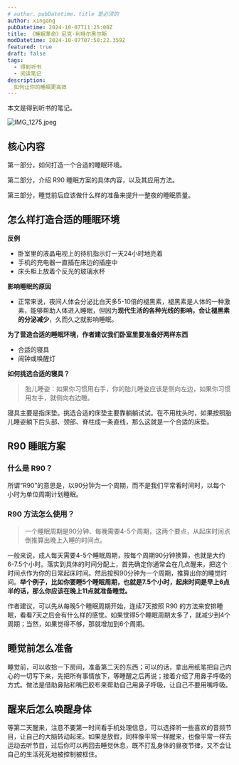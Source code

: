 ```yaml
---
# author、pubDatetime、title 是必须的
author: xingang
pubDatetime: 2024-10-07T11:25:00Z
title: 《睡眠革命》尼克·利特尔黑尔斯
modDatetime: 2024-10-07T07:50:22.359Z
featured: true
draft: false
tags:
  - 得到听书
  - 阅读笔记
description:
  如何让你的睡眠更高效
---
```


本文是得到听书的笔记。

![IMG_1275.jpeg](@assets/images/睡眠革命-图1.jpeg)


## 核心内容

第一部分，如何打造一个合适的睡眠环境。

第二部分，介绍 R90 睡眠方案的具体内容，以及其应用方法。

第三部分，睡觉前后应该做什么样的准备来提升一整夜的睡眠质量。

## 怎么样打造合适的睡眠环境

**反例**

- 卧室里的液晶电视上的待机指示灯一天24小时地亮着
- 手机的充电器一直插在床边的插座中
- 床头柜上放着个反光的玻璃水杯

**影响睡眠的原因**

- 正常来说，夜间人体会分泌比白天多5-10倍的褪黑素，褪黑素是人体的一种激素，能够帮助人体进入睡眠，但因为**现代生活的各种光线的影响，会让褪黑素的分泌减少**，久而久之就影响睡眠。

**为了营造合适的睡眠环境，作者建议我们卧室里要准备好两样东西**

- 合适的寝具
- 闹钟或唤醒灯

**如何挑选合适的寝具？**

> 胎儿睡姿：如果你习惯用右手，你的胎儿睡姿应该是侧向左边，如果你习惯用左手，就侧向右边睡。
> 

寝具主要是指床垫。挑选合适的床垫主要靠躺躺试试。在不用枕头时，如果按照胎儿睡姿躺下后头部、颈部、脊柱成一条直线，那么这就是一个合适的床垫。

## R90 睡眠方案

### 什么是 R90？

所谓“R90”的意思是，以90分钟为一个周期，而不是我们平常看时间时，以每个小时为单位周期计划睡眠。

### R90 方法怎么使用？

> 一个睡眠周期是90分钟、每晚需要4-5个周期，这两个要点，从起床时间点倒推算出晚上入睡的时间点。
> 

一般来说，成人每天需要4-5个睡眠周期，按每个周期90分钟换算，也就是大约6-7.5个小时。落实到具体的时间分配上，首先确定你通常会在几点醒来，把这个时间点作为你的日常起床时间。然后按照90分钟为一个周期，推算出你的睡觉时间。**举个例子，比如你要睡5个睡眠周期，也就是7.5个小时，起床时间是早上6点半的话，那么你应该在晚上11点就准备睡觉。**

作者建议，可以先从每晚5个睡眠周期开始，连续7天按照 R90 的方法来安排睡眠，看看7天之后会有什么样的感觉。如果觉得5个睡眠周期太多了，就减少到4个周期；当然，如果觉得不够，那就增加到6个周期。

## 睡觉前怎么准备

睡觉前，可以收拾一下房间，准备第二天的东西；可以的话，拿出用纸笔把自己内心的一切写下来，先把所有事情放下，等睡醒之后再说；接着介绍了用鼻子呼吸的方式。做法是借助鼻贴和嘴巴胶布来帮助自己用鼻子呼吸，让自己不要用嘴呼吸。

## 醒来后怎么唤醒身体

等第二天醒来，注意不要第一时间看手机处理信息，可以选择听一些喜欢的音频节目，让自己的大脑转动起来。如果是放假，同样像平常一样醒来，也像平常一样去运动去听节目，过后你可以再回去睡觉休息，既不打乱身体的昼夜节律，又不会让自己的生活死死地被控制被框住。